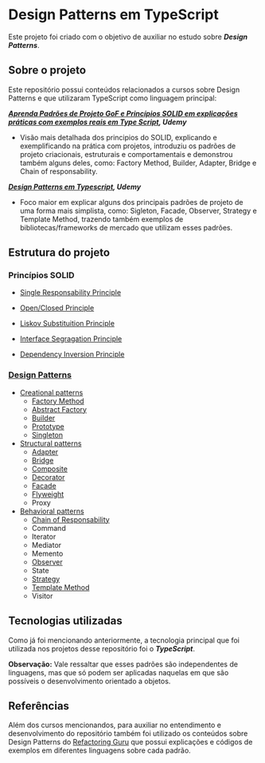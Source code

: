 # Design Patterns em TypeScript

Este projeto foi criado com o objetivo de auxiliar no estudo sobre ***Design Patterns***.

## Sobre o projeto

Este repositório possui conteúdos relacionados a cursos sobre Design Patterns e que utilizaram TypeScript como linguagem principal:

***[Aprenda Padrões de Projeto GoF e Princípios SOLID em explicações práticas com exemplos reais em Type Script](), Udemy***

* Visão mais detalhada dos principios do SOLID, explicando e exemplificando na prática com projetos, introduziu os padrões de projeto criacionais, estruturais e comportamentais e demonstrou também alguns deles, como: Factory Method, Builder, Adapter, Bridge e Chain of responsability.

***[Design Patterns em Typescript](https://www.udemy.com/share/105WcO3@L71Eqkijemys4DA54zQO4SRh2NJU1vjLgaii-UZygTEntaOX65aIxC6pKV5CJqxV/), Udemy***

* Foco maior em explicar alguns dos principais padrões de projeto de uma forma mais simplista, como: Sigleton, Facade, Observer, Strategy e Template Method, trazendo também exemplos de bibliotecas/frameworks de mercado que utilizam esses padrões.

## Estrutura do projeto

### Princípios SOLID

* [Single Responsability Principle](https://github.com/KailanySousa/design-patterns-typescript/tree/main/solid-principle/00-S-RP)

* [Open/Closed Principle](https://github.com/KailanySousa/design-patterns-typescript/tree/main/solid-principle/01-O-CP)

* [Liskov Substituition Principle](https://github.com/KailanySousa/design-patterns-typescript/tree/main/solid-principle/02-L-SP)

* [Interface Segragation Principle](https://github.com/KailanySousa/design-patterns-typescript/tree/main/solid-principle/03-I-SP)

* [Dependency Inversion Principle](https://github.com/KailanySousa/design-patterns-typescript/tree/main/solid-principle/04-D-IP)

### [Design Patterns](https://github.com/KailanySousa/design-patterns-typescript/tree/main/design-patterns)

* [Creational patterns](https://github.com/KailanySousa/design-patterns-typescript/tree/main/design-patterns/creational)
    * [Factory Method](https://github.com/KailanySousa/design-patterns-typescript/tree/main/design-patterns/creational/factory-method)
    * [Abstract Factory](https://github.com/KailanySousa/design-patterns-typescript/tree/main/design-patterns/creational/abstract-factory)
    * [Builder](https://github.com/KailanySousa/design-patterns-typescript/tree/main/design-patterns/creational/builder)
    * [Prototype](https://github.com/KailanySousa/design-patterns-typescript/tree/main/design-patterns/creational/prototype)
    * [Singleton](https://github.com/KailanySousa/design-patterns-typescript/tree/main/design-patterns/creational/singleton)
* [Structural patterns](https://github.com/KailanySousa/design-patterns-typescript/tree/main/design-patterns/structural)
    * [Adapter](https://github.com/KailanySousa/design-patterns-typescript/tree/main/design-patterns/structural/adapter)
    * [Bridge](https://github.com/KailanySousa/design-patterns-typescript/tree/main/design-patterns/structural/bridge)
    * [Composite](https://github.com/KailanySousa/design-patterns-typescript/tree/main/design-patterns/structural/composite)
    * [Decorator](https://github.com/KailanySousa/design-patterns-typescript/tree/main/design-patterns/structural/decorator)
    * [Facade](https://github.com/KailanySousa/design-patterns-typescript/tree/main/design-patterns/structural/facade)
    * [Flyweight](https://github.com/KailanySousa/design-patterns-typescript/tree/main/design-patterns/structural/flyweight)
    * Proxy
* [Behavioral patterns](https://github.com/KailanySousa/design-patterns-typescript/tree/main/design-patterns/behavioral)
    * [Chain of Responsability](https://github.com/KailanySousa/design-patterns-typescript/tree/main/design-patterns/behavioral/chain-of-responsability)
    * Command
    * Iterator
    * Mediator
    * Memento
    * [Observer](https://github.com/KailanySousa/design-patterns-typescript/tree/main/design-patterns/behavioral/observer)
    * State
    * [Strategy](https://github.com/KailanySousa/design-patterns-typescript/tree/main/design-patterns/behavioral/strategy)
    * [Template Method](https://github.com/KailanySousa/design-patterns-typescript/tree/main/design-patterns/behavioral/template-method)
    * Visitor

## Tecnologias utilizadas

Como já foi mencionando anteriormente, a tecnologia principal que foi utilizada nos projetos desse repositório foi o ***TypeScript***.

**Observação:** Vale ressaltar que esses padrões são independentes de linguagens, mas que só podem ser aplicadas naquelas em que são possíveis o desenvolvimento orientado a objetos.

## Referências

Além dos cursos mencionandos, para auxiliar no entendimento e desenvolvimento do repositório também foi utilizado os conteúdos sobre Design Patterns do [Refactoring Guru](https://refactoring.guru/design-patterns) que possui explicações e códigos de exemplos em diferentes linguagens sobre cada padrão. 